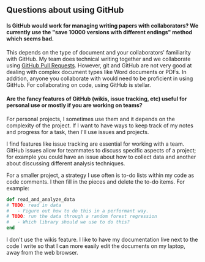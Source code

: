 ## Questions about using GitHub

#### Is GitHub would work for managing writing papers with collaborators? We currently use the "save 10000 versions with different endings" method which seems bad.

This depends on the type of document and your collaborators' familiarity with GitHub. My team does technical writing together and we collaborate using [GitHub Pull Requests](https://docs.github.com/en/github/collaborating-with-issues-and-pull-requests/about-pull-requests). However, git and GitHub are not very good at dealing with complex document types like Word documents or PDFs. In addition, anyone you collaborate with would need to be proficient in using GitHub. For collaborating on code, using GitHub is stellar.

#### Are the fancy features of GitHub (wikis, issue tracking, etc) useful for personal use or mostly if you are working on teams?

For personal projects, I sometimes use them and it depends on the complexity of the project. If I want to have ways to keep track of my notes and progress for a task, then I'll use issues and projects.

I find features like issue tracking are essential for working with a team. GitHub issues allow for teammates to discuss specific aspects of a project; for example you could have an issue about how to collect data and another about discussing different analysis techniques.

For a smaller project, a strategy I use often is to-do lists within my code as code comments. I then fill in the pieces and delete the to-do items. For example:

```ruby
def read_and_analyze_data
# TODO: read in data
#   - Figure out how to do this in a performant way.
# TODO: run the data through a random forest regression
#   - Which library should we use to do this?
end
```

I don't use the wikis feature. I like to have my documentation live next to the code I write so that I can more easily edit the documents on my laptop, away from the web browser.
